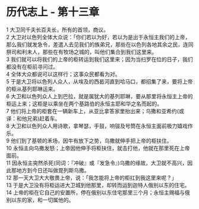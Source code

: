 # 历代志上 - 第十三章
  
 1 大卫同千夫长百夫长，所有的首领，商议。  
 2 大卫对以色列全体大众说：「你们若以为好，若以为是出于永恒主我们的上帝，那么我们就发急令，差遣人去见我们的族弟兄，那些在以色列各地其余之民，连同祭司和利未人，那些在有牧场之城的，叫他们集合到我们这里来。  
 3 我们就可以将我们的上帝的柜转运到我们这里来；因为当扫罗在位的日子，我们都没有在柜前寻问过。  
 4 全体大众都说可以这样行；这事众民都看为对。  
 5 于是大卫将以色列人众人，从埃及的西曷河直到哈马口，都招集了来，要将上帝的柜从基列耶琳运来。  
 6 大卫和以色列众人上到巴拉，就是属犹大的基列耶琳，要从那里将永恒主上帝的柜运上来；这柜是以乘坐在两个基路伯的永恒主耶和华之名而起的。  
 7 他们将上帝的柜套在一辆新车上，从亚比拿答家里抬出来；乌撒和亚希约(或译：和他兄弟)赶着车。  
 8 大卫和以色列众人用诗歌，拿琴瑟，手鼓，响钹及号筒在永恒主面前极力嬉戏作乐。  
 9 他们到了基顿的禾场，因牛有放下之势，乌撒就伸手把上帝的柜扶住。  
 10 永恒主向乌撒发怒；上帝因他伸手将柜扶住，就击打他，他就在那里死在上帝面前。  
 11 因永恒主突然杀死(同词：『冲破』或『发急令』)乌撒的缘故，大卫就不高兴，因此那地方到今日还叫做毘列斯乌撒。  
 12 那一天大卫大大敬畏上帝，说：「我怎能将上帝的柜扛到我这里来呢？」  
 13 于是大卫没有将柜运进大卫城到他那里，却转而运到迦特人俄别以东的住宅。  
 14 上帝的柜在它自己的安置所，停在俄别以东住宅那里三个月；永恒主赐福与俄别以东的家，和一切属他的。